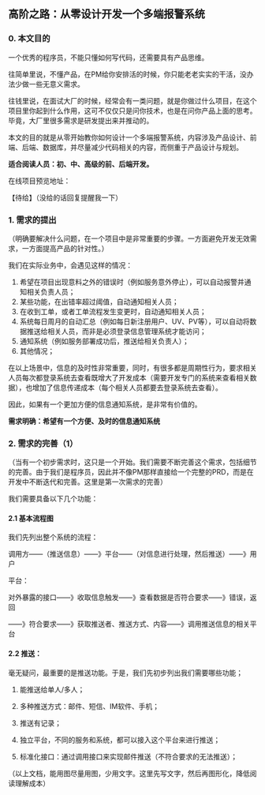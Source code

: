 ## 高阶之路：从零设计开发一个多端报警系统

### 0. 本文目的

一个优秀的程序员，不能只懂如何写代码，还需要具有产品思维。

往简单里说，不懂产品，在PM给你安排活的时候，你只能老老实实的干活，没办法少做一些无意义需求。

往钱里说，在面试大厂的时候，经常会有一类问题，就是你做过什么项目，在这个项目里你起到什么作用，这可不仅仅只是问你技术，也是在问你产品上面的思考。毕竟，大厂里很多需求是研发提出来并推动的。

本文的目的就是从零开始教你如何设计一个多端报警系统，内容涉及产品设计、前端、后端、数据库，并尽量减少代码相关的内容，而侧重于产品设计与规划。

<b>适合阅读人员：初、中、高级的前、后端开发。</b>

在线项目预览地址：

【待给】（没给的话回复提醒我一下）

### 1. 需求的提出

（明确要解决什么问题，在一个项目中是非常重要的步骤。一方面避免开发无效需求，一方面提高产品的针对性。）

我们在实际业务中，会遇见这样的情况：

1. 希望在项目出现意料之外的错误时（例如服务意外停止），可以自动报警并通知相关负责人员；
2. 某些功能，在出错率超过阈值，自动通知相关人员；
3. 在收到工单，或者工单流程发生变更时，自动通知相关人员；
4. 系统每日周月的自动汇总（例如每日新注册用户、UV、PV等），可以自动将数据推送给相关人员，而非是必须登录信息管理系统才能访问；
5. 通知系统（例如服务部署成功后，推送给相关负责人）；
6. 其他情况；

在以上场景中，信息的及时性非常重要，同时，有很多都是周期性行为，要求相关人员每次都登录系统去查看既增大了开发成本（需要开发专门的系统来查看相关数据），也增加了信息传递成本（每个相关人员都要去登录系统去查看）。

因此，如果有一个更加方便的信息通知系统，是非常有价值的。

<b>需求明确：希望有一个方便、及时的信息通知系统</b>

### 2. 需求的完善（1）

（当有一个初步需求时，这只是一个开始。我们需要不断完善这个需求，包括细节的完善。由于我们是程序员，因此并不像PM那样直接给一个完整的PRD，而是在开发中不断迭代和完善。这里是第一次需求的完善）

我们需要具备以下几个功能：

#### 2.1 基本流程图

我们先列出整个系统的流程：

调用方——（推送信息）——》平台——（对信息进行处理，然后推送）——》用户


平台：

对外暴露的接口——》收取信息触发——》查看数据是否符合要求——》错误，返回

——》符合要求——》获取推送者、推送方式、内容——》调用推送信息的相关平台




#### 2.2 推送：

毫无疑问，最重要的是推送功能。于是，我们先初步列出我们需要哪些功能；

1. 能推送给单人/多人；
2. 多种推送方式：邮件、短信、IM软件、手机；
3. 推送有记录；



3. 独立平台，不同的服务和系统，都可以接入这个平台来进行推送；
4. 标准化接口：通过调用接口来实现邮件推送（不符合要求的无法推送）；

（以上文档，能用图尽量用图，少用文字。这里先写文字，然后再图形化，降低阅读理解成本）
